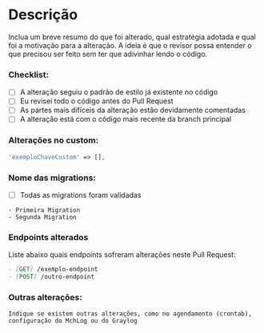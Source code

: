 # Descrição

Inclua um breve resumo do que foi alterado, qual estratégia adotada e qual foi a motivação para a alteração. A ideia é que o revisor possa entender o que precisou ser feito sem ter que adivinhar lendo o código.

### Checklist:

- [ ] A alteração seguiu o padrão de estilo já existente no código
- [ ] Eu revisei todo o código antes do Pull Request
- [ ] As partes mais difíceis da alteração estão devidamente comentadas
- [ ] A alteração está com o código mais recente da branch principal

### Alterações no custom:
```php
'exemploChaveCustom' => [],
```

### Nome das migrations:
- [ ] Todas as migrations foram validadas
```
- Primeira Migration
- Segunda Migration 
```

### Endpoints alterados

Liste abaixo quais endpoints sofreram alterações neste Pull Request:
```md
- [GET] /exemplo-endpoint
- [POST] /outro-endpoint
```

### Outras alterações:
```
Indique se existem outras alterações, como no agendamento (crontab), configuração do MchLog ou do Graylog
```
